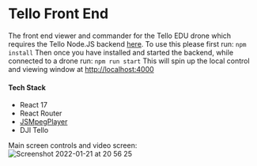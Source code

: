 # Tello Front End

The front end viewer and commander for the Tello EDU drone which requires the Tello Node.JS backend [here](https://github.com/lm93547/tello-backend). To use this please first run:
`npm install`
Then once you have installed and started the backend, while connected to a drone run:
`npm run start`
This will spin up the local control and viewing window at [http://localhost:4000](http://localhost:4000)

#### Tech Stack
- React 17
- React Router
- [JSMpegPlayer](https://github.com/cycjimmy/jsmpeg-player)
- DJI Tello

Main screen controls and video screen:
![Screenshot 2022-01-21 at 20 56 25](https://user-images.githubusercontent.com/49888000/150599093-be5f2c9b-ddfa-4fe9-9a28-6560c5e2de62.png)
